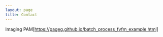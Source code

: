 ```yaml
--- 
layout: page
title: Contact
---
```


Imaging PAM[https://pageg.github.io/batch_process_fvfm_example.html]
